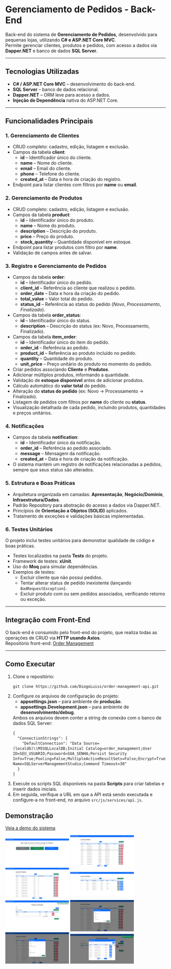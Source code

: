 <h1>Gerenciamento de Pedidos - Back-End</h1>

<p>Back-end do sistema de <strong>Gerenciamento de Pedidos</strong>, desenvolvido para pequenas lojas, utilizando <strong>C# e ASP.NET Core MVC</strong>.<br>
Permite gerenciar clientes, produtos e pedidos, com acesso a dados via <strong>Dapper.NET</strong> e banco de dados <strong>SQL Server</strong>.</p>

<hr>

<h2>Tecnologias Utilizadas</h2>
<ul>
  <li><strong>C# / ASP.NET Core MVC</strong> – desenvolvimento do back-end.</li>
  <li><strong>SQL Server</strong> – banco de dados relacional.</li>
  <li><strong>Dapper.NET</strong> – ORM leve para acesso a dados.</li>
  <li><strong>Injeção de Dependência</strong> nativa do ASP.NET Core.</li>
</ul>

<hr>

<h2>Funcionalidades Principais</h2>

<h3>1. Gerenciamento de Clientes</h3>
<ul>
  <li>CRUD completo: cadastro, edição, listagem e exclusão.</li>
  <li>Campos da tabela <strong>client</strong>:
    <ul>
      <li><strong>id</strong> – Identificador único do cliente.</li>
      <li><strong>name</strong> – Nome do cliente.</li>
      <li><strong>email</strong> – Email do cliente.</li>
      <li><strong>phone</strong> – Telefone do cliente.</li>
      <li><strong>created_at</strong> – Data e hora de criação do registro.</li>
    </ul>
  </li>
  <li>Endpoint para listar clientes com filtros por <strong>name</strong> ou <strong>email</strong>.</li>
</ul>

<h3>2. Gerenciamento de Produtos</h3>
<ul>
  <li>CRUD completo: cadastro, edição, listagem e exclusão.</li>
  <li>Campos da tabela <strong>product</strong>:
    <ul>
      <li><strong>id</strong> – Identificador único do produto.</li>
      <li><strong>name</strong> – Nome do produto.</li>
      <li><strong>description</strong> – Descrição do produto.</li>
      <li><strong>price</strong> – Preço do produto.</li>
      <li><strong>stock_quantity</strong> – Quantidade disponível em estoque.</li>
    </ul>
  </li>
  <li>Endpoint para listar produtos com filtro por <strong>name</strong>.</li>
  <li>Validação de campos antes de salvar.</li>
</ul>

<h3>3. Registro e Gerenciamento de Pedidos</h3>
<ul>
  <li>Campos da tabela <strong>order</strong>:
    <ul>
      <li><strong>id</strong> – Identificador único do pedido.</li>
      <li><strong>client_id</strong> – Referência ao cliente que realizou o pedido.</li>
      <li><strong>order_date</strong> – Data e hora da criação do pedido.</li>
      <li><strong>total_value</strong> – Valor total do pedido.</li>
      <li><strong>status_id</strong> – Referência ao status do pedido (<em>Novo</em>, <em>Processamento</em>, <em>Finalizado</em>).</li>
    </ul>
  </li>

  <li>Campos da tabela <strong>order_status</strong>:
    <ul>
      <li><strong>id</strong> – Identificador único do status.</li>
      <li><strong>description</strong> – Descrição do status (ex: Novo, Processamento, Finalizado).</li>
    </ul>
  </li>

  <li>Campos da tabela <strong>item_order</strong>:
    <ul>
      <li><strong>id</strong> – Identificador único do item do pedido.</li>
      <li><strong>order_id</strong> – Referência ao pedido.</li>
      <li><strong>product_id</strong> – Referência ao produto incluído no pedido.</li>
      <li><strong>quantity</strong> – Quantidade do produto.</li>
      <li><strong>unit_price</strong> – Preço unitário do produto no momento do pedido.</li>
    </ul>
  </li>

  <li>Criar pedidos associando <strong>Cliente</strong> e <strong>Produtos</strong>.</li>
  <li>Adicionar múltiplos produtos, informando a quantidade.</li>
  <li>Validação de <strong>estoque disponível</strong> antes de adicionar produtos.</li>
  <li>Cálculo automático do <strong>valor total</strong> do pedido.</li>
  <li>Alteração do <strong>status do pedido</strong> (ex: Novo → Processamento → Finalizado).</li>
  <li>Listagem de pedidos com filtros por <strong>name</strong> do cliente ou <strong>status</strong>.</li>
  <li>Visualização detalhada de cada pedido, incluindo produtos, quantidades e preços unitários.</li>
</ul>

<h3>4. Notificações</h3>
<ul>
  <li>Campos da tabela <strong>notification</strong>:
    <ul>
      <li><strong>id</strong> – Identificador único da notificação.</li>
      <li><strong>order_id</strong> – Referência ao pedido associado.</li>
      <li><strong>message</strong> – Mensagem da notificação.</li>
      <li><strong>created_at</strong> – Data e hora de criação da notificação.</li>
    </ul>
  </li>
  <li>O sistema mantém um registro de notificações relacionadas a pedidos, sempre que seus status são alterados.</li>
</ul>

<h3>5. Estrutura e Boas Práticas</h3>
<ul>
  <li>Arquitetura organizada em camadas: <strong>Apresentação</strong>, <strong>Negócio/Domínio</strong>, <strong>Infraestrutura/Dados</strong>.</li>
  <li>Padrão Repository para abstração do acesso a dados via Dapper.NET.</li>
  <li>Princípios de <strong>Orientação a Objetos (SOLID)</strong> aplicados.</li>
  <li>Tratamento de exceções e validações básicas implementadas.</li>
</ul>

<h3>6. Testes Unitários</h3>
<p>O projeto inclui testes unitários para demonstrar qualidade de código e boas práticas.</p>
<ul>
  <li>Testes localizados na pasta <strong>Tests</strong> do projeto.</li>
  <li>Framework de testes: <strong>xUnit</strong>.</li>
  <li>Uso do <strong>Moq</strong> para simular dependências.</li>
  <li>Exemplos de testes:
    <ul>
      <li>Excluir cliente que não possui pedidos.</li>
      <li>Tentar alterar status de pedido inexistente (lançando <code>BadRequestException</code>).</li>
      <li>Excluir produto com ou sem pedidos associados, verificando retorno ou exceção.</li>
    </ul>
  </li>
</ul>

<hr>

<h2>Integração com Front-End</h2>
<p>O back-end é consumido pelo front-end do projeto, que realiza todas as operações de CRUD via <strong>HTTP usando Axios</strong>.<br>
Repositório front-end: <a href="https://github.com/DiogoLuiss/order-management-web">Order Management</a></p>

<hr>

<h2>Como Executar</h2>
<ol>
  <li>
    Clone o repositório:<br>
    <pre><code>git clone https://github.com/DiogoLuiss/order-management-api.git</code></pre>
  </li>
  <li>
    Configure os arquivos de configuração do projeto:
    <ul>
      <li><strong>appsettings.json</strong> – para ambiente de <strong>produção</strong>.</li>
      <li><strong>appsettings.Development.json</strong> – para ambiente de <strong>desenvolvimento/debug</strong>.</li>
    </ul>
    Ambos os arquivos devem conter a string de conexão com o banco de dados SQL Server:
    <pre><code>{
  "ConnectionStrings": {
    "DefaultConnection": "Data Source=(localdb)\\MSSQLLocalDB;Initial Catalog=order_management;User ID=SEU_USUARIO;Password=SUA_SENHA;Persist Security Info=True;Pooling=False;MultipleActiveResultSets=False;Encrypt=True;TrustServerCertificate=False;Application Name=SQLServerManagementStudio;Command Timeout=30"
  }
}</code></pre>
  </li>
  <li>Execute os scripts SQL disponíveis na pasta <strong>Scripts</strong> para criar tabelas e inserir dados iniciais.</li>
  <li>Em seguida, verifique a URL em que a API está sendo executada e configure-a no front-end, no arquivo <code>src/js/services/api.js</code>.</li>
</ol>
<h2>Demonstração</h2>

[Veja a demo do sistema](./assets/demo.mp4)

<div class="project-gallery">
  <img src="./assets/imgProject1.png" alt="Projeto 1" width="200">
  <img src="./assets/imgProject2.png" alt="Projeto 2" width="200">
  <img src="./assets/imgProject3.png" alt="Projeto 3" width="200">
  <img src="./assets/imgProject4.png" alt="Projeto 4" width="200">
  <img src="./assets/imgProject5.png" alt="Projeto 5" width="200">
  <img src="./assets/imgProject6.png" alt="Projeto 6" width="200">
  <img src="./assets/imgProject7.png" alt="Projeto 7" width="200">
  <img src="./assets/imgProject8.png" alt="Projeto 8" width="200">
</div>
